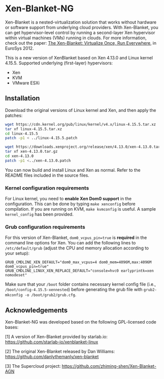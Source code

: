 # Xen-Blanket-NG

Xen-Blanket is a nested-virtualization solution that works without hardware or software support from underlying cloud providers. With Xen-Blanket, you can get hypervisor-level control by running a second-layer Xen hypervisor within virtual machines (VMs) running in clouds. For more information, check out the paper: [The Xen-Blanket: Virtualize Once, Run Everywhere](http://fireless.cs.cornell.edu/publications/xen-blanket.pdf), in EuroSys 2012.

This is a new version of XenBlanket based on Xen 4.13.0 and Linux kernel 4.15.5. Supported underlying (first-layer) hypervisors:

  * Xen
  * KVM
  * VMware ESXi

## Installation

Download the original versions of Linux kernel and Xen, and then apply the patches:

```bash
wget https://cdn.kernel.org/pub/linux/kernel/v4.x/linux-4.15.5.tar.xz
tar xf linux-4.15.5.tar.xz
cd linux-4.15.5
patch -p1 < ../linux-4.15.5.patch

wget https://downloads.xenproject.org/release/xen/4.13.0/xen-4.13.0.tar.gz
tar xf xen-4.13.0.tar.gz
cd xen-4.13.0
patch -p1 <../xen-4.13.0.patch
```

You can now build and install Linux and Xen as normal. Refer to the README files included in the source files. 

### Kernel configuration requirements

For Linux kernel, you need to **enable Xen Dom0 support** in the configuration. This can be done by typing `make xenconfig` before compilation. If you are running on KVM, `make kvmconfig` is useful. A sample `kernel_config` has been provided.

### Grub configuration requirements

For this version of Xen-Blanket, `dom0_vcpus_pin=true` is **required** in the command line options for Xen. You can add the following lines to `/etc/default/grub` (adjust the CPU and memory allocation according to your setup):

```
GRUB_CMDLINE_XEN_DEFAULT="dom0_max_vcpus=4 dom0_mem=4096M,max:4096M dom0_vcpus_pin=true"
GRUB_CMDLINE_LINUX_XEN_REPLACE_DEFAULT="console=hvc0 earlyprintk=xen nomodeset"
```

Make sure that your `/boot` folder contains necessary kernel config file (i.e., ` /boot/config-4.15.5-xennested`) before generating the grub file with `grub2-mkconfig -o /boot/grub2/grub.cfg`.

## Acknowledgements

Xen-Blanket-NG was developed based on the following GPL-licensed code bases:

[1] A version of Xen-Blanket provided by starlab.io: https://github.com/starlab-io/xenblanket-linux

[2] The original Xen-Blanket released by Dan Williams: https://github.com/danlythemanly/xen-blanket

[3] The Supercloud project: https://github.com/zhiming-shen/Xen-Blanket-AGN


